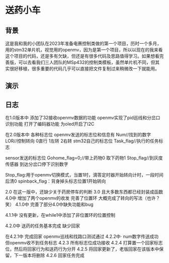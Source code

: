 # 送药小车
## 背景
这是我和我的小团队在2023年准备电赛控制类做的第一个项目，历时一个多月，用的stm32单片机，视觉用的openmv，因为是第一个项目，所以以现在的我来看这个项目的代码，还是多有欠缺，但还是有很多代码及思路值得学习。如果想看完善版，可以去看我们三人团队的MSp432的控制类模板，虽然单片机不同，但其实很好移植，很多重要的代码几乎可以直接把文件复制过来稍微改一下就能用。

## 演示















## 日志
在1.0版本中
添加了32接收openmv数据的功能
openmv实现了pid巡线和分岔口识别功能
打开了编码器功能
为oled开启了I2C


在2.0版本中
各种标志位
openmv发送的标志位和信息有
	Num//找到的数字
	LOR//控制转向 0直行 1左转 2右转 
stm32自己的标志位
	Task_flag//执行的任务标志

sensor发送的标志位
	Gohome_flag=0;//带上药物0 取下药物1
	Stop_flag//到灰度传感器 到达分岔口停下识别数字




Stop_flag:用于openmv切换模式，当置1时，滴答定时器开始转向计时，一段时间后清0
spinback_flag：背身掉头标志位置1开始转向   

2.0
在这一版中，还缺少关于药房停车的判断
3.0
且大多数东西都已经封装成函数
4.0中
增加了两个openmv的收发  完善了位置环  大概完成了转向的写法（也许？笑）
4.1.0中
完善了部分4.0中缺失功能和bug

4.1.1中
没有更新，在while1中添加了非位置环的位置控制

4.2.0中
送药的任务基本完成  缺少回家

在4.2.1中
完成回家   openmv巡线和找路口测试通过
4.2.2中·
num数字传送成功  但openmv收不到任务标志
4.2.3
所有标志位成功接收
4.2.4
打算置一个回家标志位，然后将回家行为和送药行为分开
4.2.5
将回家更新了，老版回家在该版本中保留，下一版本将删除
4.2.6
回家任务完成
